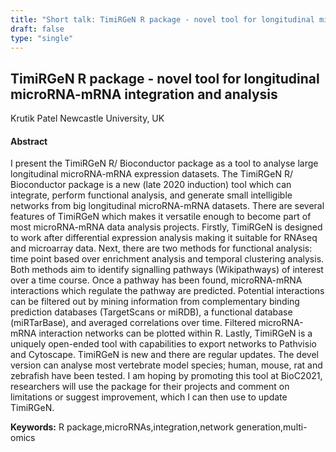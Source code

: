 ```yaml
---
title: "Short talk: TimiRGeN R package - novel tool for longitudinal microRNA-mRNA integration and analysis"
draft: false
type: "single"
---
```


## TimiRGeN R package - novel tool for longitudinal microRNA-mRNA integration and analysis
Krutik Patel
Newcastle University, UK
#### Abstract

I present the TimiRGeN R/ Bioconductor package as a tool to analyse large longitudinal microRNA-mRNA expression datasets. The TimiRGeN R/ Bioconductor package is a new (late 2020 induction) tool which can integrate, perform functional analysis, and generate small intelligible networks from big longitudinal microRNA-mRNA datasets. There are several features of TimiRGeN which makes it versatile enough to become part of most microRNA-mRNA data analysis projects. Firstly, TimiRGeN is designed to work after differential expression analysis making it suitable for RNAseq and microarray data. Next, there are two methods for functional analysis: time point based over enrichment analysis and temporal clustering analysis. Both methods aim to identify signalling pathways (Wikipathways) of interest over a time course. Once a pathway has been found, microRNA-mRNA interactions which regulate the pathway are predicted. Potential interactions can be filtered out by mining information from complementary binding prediction databases (TargetScans or miRDB), a functional database (miRTarBase), and averaged correlations over time. Filtered microRNA-mRNA interaction networks can be plotted within R. Lastly, TimiRGeN is a uniquely open-ended tool with capabilities to export networks to Pathvisio and Cytoscape. TimiRGeN is new and there are regular updates. The devel version can analyse most vertebrate model species; human, mouse, rat and zebrafish have been tested. I am hoping by promoting this tool at BioC2021, researchers will use the package for their projects and comment on limitations or suggest improvement, which I can then use to update TimiRGeN.

**Keywords:** R package,microRNAs,integration,network generation,multi-omics
